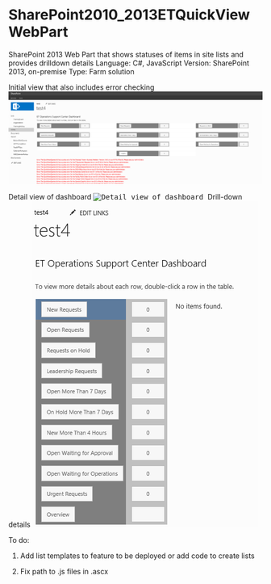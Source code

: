 # SharePoint2010_2013ETQuickViewWebPart
SharePoint 2013 Web Part that shows statuses of items in site lists and provides drilldown details
Language: C#, JavaScript
Version: SharePoint 2013, on-premise
Type: Farm solution

Initial view that also includes error checking
<kbd>
![Overview of Web Part](/ReadMeImages/ETQuickView1.PNG?raw=true "Overview of Web Part")
</kbd>


Detail view of dashboard
<kbd>
![Detail view of dashboard](/ReadMeImages/ETQuickView2.PNG?raw=true "Detail view of dashboard
")
</kbd>
Drill-down details
<kbd>
![Drill-down view](/ReadMeImages/ETQuickView3.PNG?raw=true "Drill-down view")
</kbd>

To do:

1. Add list templates to feature to be deployed or add code to create lists

2. Fix path to .js files in .ascx
